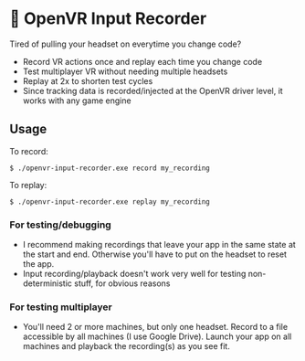# :red_circle: OpenVR Input Recorder
Tired of pulling your headset on everytime you change code? 

* Record VR actions once and replay each time you change code
* Test multiplayer VR without needing multiple headsets
* Replay at 2x to shorten test cycles
* Since tracking data is recorded/injected at the OpenVR driver level, it works with any game engine

## Usage
To record:
```
$ ./openvr-input-recorder.exe record my_recording
```

To replay:
```
$ ./openvr-input-recorder.exe replay my_recording
```

### For testing/debugging
* I recommend making recordings that leave your app in the same state at the start and end. Otherwise you'll have to put on the headset to reset the app.
* Input recording/playback doesn't work very well for testing non-deterministic stuff, for obvious reasons

### For testing multiplayer
* You'll need 2 or more machines, but only one headset. Record to a file accessible by all machines (I use Google Drive). Launch your app on all machines and playback the recording(s) as you see fit.
